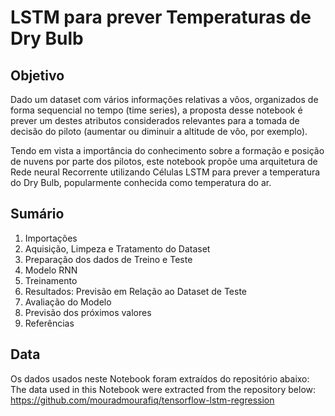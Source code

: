 # LSTM para prever Temperaturas de Dry Bulb

## Objetivo

Dado um dataset com vários informações relativas a vôos, organizados de forma sequencial no tempo (time series), a proposta desse notebook é prever um destes atributos considerados relevantes para a tomada de decisão do piloto (aumentar ou diminuir a altitude de vôo, por exemplo).

Tendo em vista a importância do conhecimento sobre a formação e posição de nuvens por parte dos pilotos, este notebook propõe uma arquitetura de Rede neural Recorrente utilizando Células LSTM para prever a temperatura do Dry Bulb, popularmente conhecida como temperatura do ar.

## Sumário

1. Importações
2. Aquisição, Limpeza e Tratamento do Dataset
3. Preparação dos dados de Treino e Teste
4. Modelo RNN
5. Treinamento
6. Resultados: Previsão em Relação ao Dataset de Teste
7. Avaliação do Modelo
8. Previsão dos próximos valores
9. Referências

## Data

Os dados usados neste Notebook foram extraídos do repositório abaixo: 
The data used in this Notebook were extracted from the repository below:
https://github.com/mouradmourafiq/tensorflow-lstm-regression
